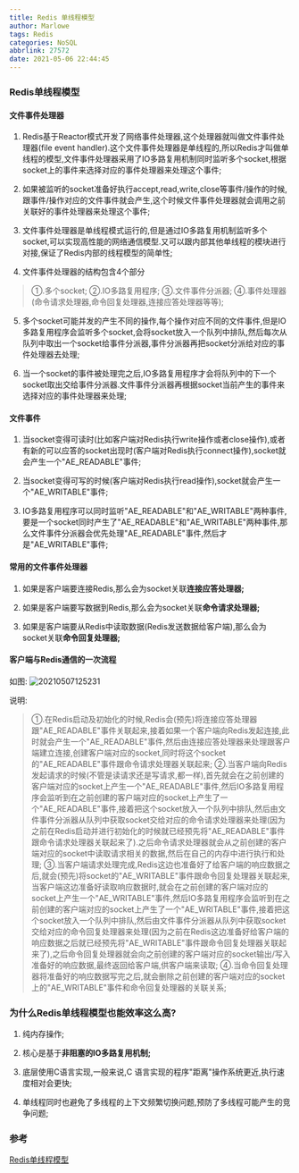```yaml
---
title: Redis 单线程模型
author: Marlowe
tags: Redis
categories: NoSQL
abbrlink: 27572
date: 2021-05-06 22:44:45
---
```


<!--more-->

### Redis单线程模型


#### 文件事件处理器

1. Redis基于Reactor模式开发了网络事件处理器,这个处理器就叫做文件事件处理器(file event handler).这个文件事件处理器是单线程的,所以Redis才叫做单线程的模型,文件事件处理器采用了IO多路复用机制同时监听多个socket,根据socket上的事件来选择对应的事件处理器来处理这个事件;

2. 如果被监听的socket准备好执行accept,read,write,close等事件/操作的时候,跟事件/操作对应的文件事件就会产生,这个时候文件事件处理器就会调用之前关联好的事件处理器来处理这个事件;

3. 文件事件处理器是单线程模式运行的,但是通过IO多路复用机制监听多个socket,可以实现高性能的网络通信模型.又可以跟内部其他单线程的模块进行对接,保证了Redis内部的线程模型的简单性;

4. 文件事件处理器的结构包含4个部分

> ①.多个socket;
②.IO多路复用程序;
③.文件事件分派器;
④.事件处理器(命令请求处理器,命令回复处理器,连接应答处理器等等);

5. 多个socket可能并发的产生不同的操作,每个操作对应不同的文件事件,但是IO多路复用程序会监听多个socket,会将socket放入一个队列中排队,然后每次从队列中取出一个socket给事件分派器,事件分派器再把socket分派给对应的事件处理器去处理;

6. 当一个socket的事件被处理完之后,IO多路复用程序才会将队列中的下一个socket取出交给事件分派器.文件事件分派器再根据socket当前产生的事件来选择对应的事件处理器来处理;


#### 文件事件

1. 当socket变得可读时(比如客户端对Redis执行write操作或者close操作),或者有新的可以应答的socket出现时(客户端对Redis执行connect操作),socket就会产生一个"AE_READABLE"事件;

2. 当socket变得可写的时候(客户端对Redis执行read操作),socket就会产生一个"AE_WRITABLE"事件;

3. IO多路复用程序可以同时监听"AE_READABLE"和"AE_WRITABLE"两种事件,要是一个socket同时产生了"AE_READABLE"和"AE_WRITABLE"两种事件,那么文件事件分派器会优先处理"AE_READABLE"事件,然后才是"AE_WRITABLE"事件;


#### 常用的文件事件处理器

1. 如果是客户端要连接Redis,那么会为socket关联**连接应答处理器;**

2. 如果是客户端要写数据到Redis,那么会为socket关联**命令请求处理器;**

3. 如果是客户端要从Redis中读取数据(Redis发送数据给客户端),那么会为socket关联**命令回复处理器;**


#### 客户端与Redis通信的一次流程

如图:
![20210507125231](http://marlowe.oss-cn-beijing.aliyuncs.com/img/20210507125231.png)

说明:

> ①.在Redis启动及初始化的时候,Redis会(预先)将连接应答处理器跟"AE_READABLE"事件关联起来,接着如果一个客户端向Redis发起连接,此时就会产生一个"AE_READABLE"事件,然后由连接应答处理器来处理跟客户端建立连接,创建客户端对应的socket,同时将这个socket的"AE_READABLE"事件跟命令请求处理器关联起来;
②.当客户端向Redis发起请求的时候(不管是读请求还是写请求,都一样),首先就会在之前创建的客户端对应的socket上产生一个"AE_READABLE"事件,然后IO多路复用程序会监听到在之前创建的客户端对应的socket上产生了一个"AE_READABLE"事件,接着把这个socket放入一个队列中排队,然后由文件事件分派器从队列中获取socket交给对应的命令请求处理器来处理(因为之前在Redis启动并进行初始化的时候就已经预先将"AE_READABLE"事件跟命令请求处理器关联起来了).之后命令请求处理器就会从之前创建的客户端对应的socket中读取请求相关的数据,然后在自己的内存中进行执行和处理;
③.当客户端请求处理完成,Redis这边也准备好了给客户端的响应数据之后,就会(预先)将socket的"AE_WRITABLE"事件跟命令回复处理器关联起来,当客户端这边准备好读取响应数据时,就会在之前创建的客户端对应的socket上产生一个"AE_WRITABLE"事件,然后IO多路复用程序会监听到在之前创建的客户端对应的socket上产生了一个"AE_WRITABLE"事件,接着把这个socket放入一个队列中排队,然后由文件事件分派器从队列中获取socket交给对应的命令回复处理器来处理(因为之前在Redis这边准备好给客户端的响应数据之后就已经预先将"AE_WRITABLE"事件跟命令回复处理器关联起来了),之后命令回复处理器就会向之前创建的客户端对应的socket输出/写入准备好的响应数据,最终返回给客户端,供客户端来读取;
④.当命令回复处理器将准备好的响应数据写完之后,就会删除之前创建的客户端对应的socket上的"AE_WRITABLE"事件和命令回复处理器的关联关系;

### 为什么Redis单线程模型也能效率这么高?

1. 纯内存操作;

2. 核心是基于**非阻塞的IO多路复用机制;**

3. 底层使用C语言实现,一般来说,C 语言实现的程序"距离"操作系统更近,执行速度相对会更快;

4. 单线程同时也避免了多线程的上下文频繁切换问题,预防了多线程可能产生的竞争问题;


### 参考

[Redis单线程模型](https://blog.csdn.net/xp_xpxp/article/details/100999825)





